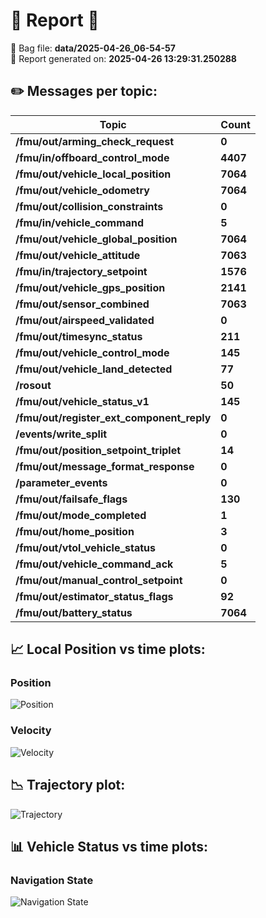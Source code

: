 # 📢 Report 📢
 🎒 Bag file: **data/2025-04-26_06-54-57**  
 📆 Report generated on: **2025-04-26 13:29:31.250288**

## ✏️ Messages per topic:
| Topic | Count |
|-------|-------|
| **/fmu/out/arming_check_request** | **0** |
| **/fmu/in/offboard_control_mode** | **4407** |
| **/fmu/out/vehicle_local_position** | **7064** |
| **/fmu/out/vehicle_odometry** | **7064** |
| **/fmu/out/collision_constraints** | **0** |
| **/fmu/in/vehicle_command** | **5** |
| **/fmu/out/vehicle_global_position** | **7064** |
| **/fmu/out/vehicle_attitude** | **7063** |
| **/fmu/in/trajectory_setpoint** | **1576** |
| **/fmu/out/vehicle_gps_position** | **2141** |
| **/fmu/out/sensor_combined** | **7063** |
| **/fmu/out/airspeed_validated** | **0** |
| **/fmu/out/timesync_status** | **211** |
| **/fmu/out/vehicle_control_mode** | **145** |
| **/fmu/out/vehicle_land_detected** | **77** |
| **/rosout** | **50** |
| **/fmu/out/vehicle_status_v1** | **145** |
| **/fmu/out/register_ext_component_reply** | **0** |
| **/events/write_split** | **0** |
| **/fmu/out/position_setpoint_triplet** | **14** |
| **/fmu/out/message_format_response** | **0** |
| **/parameter_events** | **0** |
| **/fmu/out/failsafe_flags** | **130** |
| **/fmu/out/mode_completed** | **1** |
| **/fmu/out/home_position** | **3** |
| **/fmu/out/vtol_vehicle_status** | **0** |
| **/fmu/out/vehicle_command_ack** | **5** |
| **/fmu/out/manual_control_setpoint** | **0** |
| **/fmu/out/estimator_status_flags** | **92** |
| **/fmu/out/battery_status** | **7064** |

## 📈 Local Position vs time plots:
### Position
![Position](2025-04-26_06-54-57_Position_local_position.png)
### Velocity
![Velocity](2025-04-26_06-54-57_Velocity_local_position.png)

## 📉 Trajectory plot:
![Trajectory](2025-04-26_06-54-57_trajectory.png)

## 📊 Vehicle Status vs time plots:
### Navigation State
![Navigation State](2025-04-26_06-54-57_vehicle_status.png)
